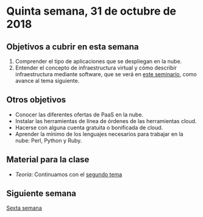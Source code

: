 # Quinta semana, 31 de octubre de 2018



## Objetivos a cubrir en esta semana

1. Comprender el tipo de aplicaciones que se despliegan en la nube.
2. Entender el concepto de infraestructura virtual y cómo describir
   infraestructura mediante software, que se verá en [este seminario](https://www.meetup.com/es-ES/Granada-Geek/events/255973562/), como avance al tema siguiente.

## Otros objetivos
* Conocer las diferentes ofertas de PaaS en la nube.
* Instalar las herramientas de línea de órdenes de las herramientas cloud.
* Hacerse con alguna cuenta gratuita o bonificada de cloud.
* Aprender la mínimo de los lenguajes necesarios para trabajar en la
  nube: Perl, Python y Ruby.

## Material para la clase

* *Teoría*: Continuamos con el
  [segundo tema](http://jj.github.io/CC/documentos/temas/PaaS)


## Siguiente semana

[Sexta semana](06-semana.md)
